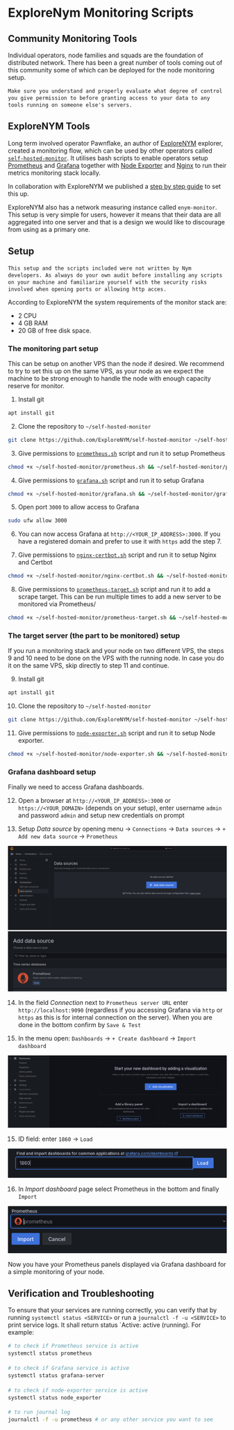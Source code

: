 # ExploreNym Monitoring Scripts

## Community Monitoring Tools

Individual operators, node families and squads are the foundation of distributed network. There has been a great number of tools coming out of this community some of which can be deployed for the node monitoring setup.

```admonish warning
Make sure you understand and properly evaluate what degree of control you give permission to before granting access to your data to any tools running on someone else's servers.
```

## ExploreNYM Tools

Long term involved operator Pawnflake, an author of [ExploreNYM](https://explorenym.net/) explorer, created a monitoring flow, which can be used by other operators called [`self-hosted-monitor`](https://github.com/ExploreNYM/self-hosted-monitor). It utilises bash scripts to enable operators setup [Prometheus](https://github.com/ExploreNYM/self-hosted-monitor/blob/main/prometheus.sh) and [Grafana](https://github.com/ExploreNYM/self-hosted-monitor/blob/main/grafana.sh) together with [Node Exporter](https://github.com/ExploreNYM/self-hosted-monitor/blob/main/node-exporter.sh) and [Nginx](https://github.com/ExploreNYM/self-hosted-monitor/blob/main/nginx-certbot.sh) to run their metrics monitoring stack locally.

In collaboration with ExploreNYM we published a [step by step guide](#setup) to set this up.

ExploreNYM also has a network measuring instance called `enym-monitor`. This setup is very simple for users, however it means that their data are all aggregated into one server and that is a design we would like to discourage from using as a primary one.

## Setup

```admonish warning
This setup and the scripts included were not written by Nym developers. As always do your own audit before installing any scripts on your machine and familiarize yourself with the security risks involved when opening ports or allowing http acces.
```

According to ExploreNYM the system requirements of the monitor stack are:
- 2 CPU
- 4 GB RAM
- 20 GB of free disk space.

### The monitoring part setup

This can be setup on another VPS than the node if desired. We recommend to try to set this up on the same VPS, as your node as we expect the machine to be strong enough to handle the node with enough capacity reserve for monitor.

1. Install git
```sh
apt install git
```

2. Clone the repository to `~/self-hosted-monitor`
```sh
git clone https://github.com/ExploreNYM/self-hosted-monitor ~/self-hosted-monitor
```

3. Give permissions to [`prometheus.sh`](https://github.com/ExploreNYM/self-hosted-monitor/blob/main/prometheus.sh) script and run it to setup Prometheus
```sh
chmod +x ~/self-hosted-monitor/prometheus.sh && ~/self-hosted-monitor/prometheus.sh
```

4.  Give permissions to [`grafana.sh`](https://github.com/ExploreNYM/self-hosted-monitor/blob/main/grafana.sh) script and run it to setup Grafana
```sh
chmod +x ~/self-hosted-monitor/grafana.sh && ~/self-hosted-monitor/grafana.sh
```

5. Open port `3000` to allow access to Grafana
```sh
sudo ufw allow 3000
```

6. You can now access Grafana at `http://<YOUR_IP_ADDRESS>:3000`. If you have a registered domain and prefer to use  it with `https` add the step 7.

7. Give permissions to [`nginx-certbot.sh`](https://github.com/ExploreNYM/self-hosted-monitor/blob/main/nginx-certbot.sh) script and run it to setup Nginx and Certbot
```sh
chmod +x ~/self-hosted-monitor/nginx-certbot.sh && ~/self-hosted-monitor/nginx-certbot.sh
```

8. Give permissions to [`prometheus-target.sh`](https://github.com/ExploreNYM/self-hosted-monitor/blob/main/prometheus-target.sh) script and run it to add a scrape target. This can be run multiple times to add a new server to be monitored via Prometheus/  
```sh
chmod +x ~/self-hosted-monitor/prometheus-target.sh && ~/self-hosted-monitor/prometheus-target.sh
```

### The target server (the part to be monitored) setup

If you run a monitoring stack and your node on two different VPS, the steps 9 and 10 need to be done on the VPS with the running node. In case you do it on the same VPS, skip directly to step 11 and continue.

9. Install git
```sh
apt install git
```

10. Clone the repository to `~/self-hosted-monitor`
```sh
git clone https://github.com/ExploreNYM/self-hosted-monitor ~/self-hosted-monitor
```
11. Give permissions to [`node-exporter.sh`]() script and run it to setup Node exporter.
```sh
chmod +x ~/self-hosted-monitor/node-exporter.sh && ~/self-hosted-monitor/node-exporter.sh
```

### Grafana dashboard setup

Finally we need to access Grafana dashboards.

12. Open a browser at `http://<YOUR_IP_ADDRESS>:3000` or `https://<YOUR_DOMAIN>` (depends on your setup), enter username `admin` and password `admin` and setup new credentials on prompt

13. Setup *Data source* by opening menu -> `Connections` -> `Data sources` -> `+ Add new data source` -> `Prometheus`

![](../images/grafana/add-data-sources.png)
![](../images/grafana/add-data-source-prometheus.png)

14. In the field *Connection* next to `Prometheus server URL` enter `http://localhost:9090` (regardless if you accessing Grafana via `http` or `https` as this is for internal connection on the server). When you are done in the bottom confirm by `Save & Test`

15. In the menu open: `Dashboards` -> `+ Create dashboard` -> `Import dashboard`

![](../images/grafana/import-dashboard.png)

15. ID field: enter `1860` -> `Load`

![](../images/grafana/id-1860.png)

16. In *Import dashboard* page select Prometheus in the bottom and finally `Import`

![](../images/grafana/add-prometheus.png)

Now you have your Prometheus panels displayed via Grafana dashboard for a simple monitoring of your node.

## Verification and Troubleshooting

To ensure that your services are running correctly, you can verify that by running `systemctl status <SERVICE>` or run a `journalctl -f -u <SERVICE>` to print service logs. It shall return status `Active: active (running). For example:
```sh
# to check if Prometheus service is active
systemctl status prometheus
 
# to check if Grafana service is active
systemctl status grafana-server 

# to check if node-exporter service is active
systemctl status node_exporter

# to run journal log
journalctl -f -u prometheus # or any other service you want to see
```

